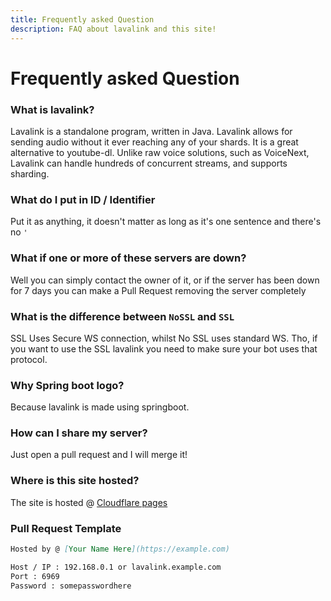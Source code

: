 ```yaml
---
title: Frequently asked Question
description: FAQ about lavalink and this site!
---
```


# Frequently asked Question

### What is lavalink?

Lavalink is a standalone program, written in Java. Lavalink allows for sending audio without it ever reaching any of your shards. It is a great alternative to youtube-dl. Unlike raw voice solutions, such as VoiceNext, Lavalink can handle hundreds of concurrent streams, and supports sharding.

### What do I put in ID / Identifier

Put it as anything, it doesn't matter as long as it's one sentence and there's no `'`

### What if one or more of these servers are down?

Well you can simply contact the owner of it, or if the server has been down for 7 days you can make a Pull Request removing the server completely

### What is the difference between `NoSSL` and `SSL`
SSL Uses Secure WS connection, whilst No SSL uses standard WS.
Tho, if you want to use the SSL lavalink you need to make sure your bot uses that protocol.

### Why Spring boot logo?

Because lavalink is made using springboot.

### How can I share my server?

Just open a pull request and I will merge it!

### Where is this site hosted?

The site is hosted @ [Cloudflare pages](https://pages.dev)




### Pull Request Template
```md
Hosted by @ [Your Name Here](https://example.com)

Host / IP : 192.168.0.1 or lavalink.example.com
Port : 6969
Password : somepasswordhere
```
